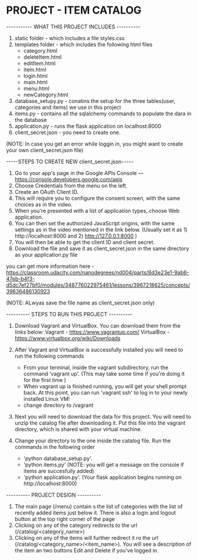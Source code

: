 # PROJECT - ITEM CATALOG

----------- WHAT THIS PROJECT INCLUDES ----------
 
 1) static folder - which includes a file styles.css
 2) templates folder - which includes the following html files
    - category.html
    - deleteItem.html
    - editItem.html
    - item.html
    - login.html
    - main.html
    - menu.html
    - newCategory.html
 3) database_setupy.py - conatins the setup for the three tables(user, categories and items) we use in this project
 4) items.py - contains all the sqlalchemy commands to populate the dara in the database
 5) application.py  - runs the flask application on localhost:8000
 6) client_secret.json - you need to create one.
 
 (NOTE: In case you get an error while loggin in, you might want to create your own client_secret.json file)
 
 -----STEPS TO CREATE NEW client_secret.json-----
1) Go to your app's page in the Google APIs Console — https://console.developers.google.com/apis
2) Choose Credentials from the menu on the left.
3) Create an OAuth Client ID.
4) This will require you to configure the consent screen, with the same choices as in the video.
5) When you're presented with a list of application types, choose Web application.
6) You can then set the authorized JavaScript origins, with the same settings as in the video mentioned in the link below.
    (Usually set it as 1) http://localhost:8000 and 2) http://127.0.0.1:8000 )    
7) You will then be able to get the client ID and client secret.
8) Download the file and save it as client_secret.json in the same directory as your application.py file

you can get more information here - https://classroom.udacity.com/nanodegrees/nd004/parts/8d3e23e1-9ab6-47eb-b4f3-d5dc7ef27bf0/modules/348776022975461/lessons/3967218625/concepts/39636486130923
 
 (NOTE: ALwyas save the file name as client_secret.json only)

---------- STEPS TO RUN THIS PROJECT ----------

 1) Download Vagrant and VirtualBox. You can download them from the links below:
    Vagrant - https://www.vagrantup.com/
    VirtualBox - https://www.virtualbox.org/wiki/Downloads
    
 2) After Vagrant and VirtualBox is successfully installed you will need to run the following commands
    
    - From your terminal, inside the vagrant subdirectory, run the command 'vagrant up'. (This may take some time if you're doing it for the first time )
    - When vagrant up is finished running, you will get your shell prompt back. At this point, you can run 'vagrant ssh' to log in to your newly installed Linux VM!
    - change directory to /vagrant
    
 3) Next you will need to download the data for this project. You will need to unzip the catalog file after downloading it. Put this file into the vagrant directory, which is shared with your virtual machine.
 
 4) Change your directory to the one inside the catalog file. Run the commands in the following order
    - 'python database_setup.py'.
    - 'python items.py' (NOTE: you will get a message on the console if items are succesfully added)
    - 'python application.py'. (Your flask application begins running on http://localhost:8000)
    

---------- PROJECT DESIGN ----------

1) The main page (/menu) contain s the list of categories with the list of recently added items just below it. There is also a login and logout button at the top right corner of the page
2) Clicking on any of the category redirects to the url (/catalog/<category_name>)
3) Clicking on any of the items will further redirect it ro the url 
    (/catalog/<category_name>/<item_name>). You will see a description of the item an two buttons Edit and Delete if you've logged in.




    
    
